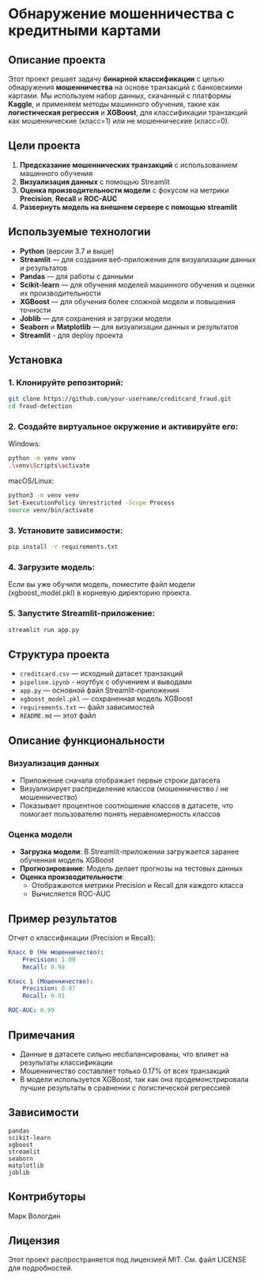 # Обнаружение мошенничества с кредитными картами

## Описание проекта

Этот проект решает задачу **бинарной классификации** с целью обнаружения **мошенничества** на основе транзакций с банковскими картами. Мы используем набор данных, скачанный с платформы **Kaggle**, и применяем методы машинного обучения, такие как **логистическая регрессия** и **XGBoost**, для классификации транзакций как мошеннические (класс=1) или не мошеннические (класс=0).

## Цели проекта

1. **Предсказание мошеннических транзакций** с использованием машинного обучения
2. **Визуализация данных** с помощью Streamlit
3. **Оценка производительности модели** с фокусом на метрики **Precision**, **Recall** и **ROC-AUC**
4. **Развернуть модель на внешнем сервере с помощью streamlit**

## Используемые технологии

- **Python** (версии 3.7 и выше)
- **Streamlit** — для создания веб-приложения для визуализации данных и результатов
- **Pandas** — для работы с данными
- **Scikit-learn** — для обучения моделей машинного обучения и оценки их производительности
- **XGBoost** — для обучения более сложной модели и повышения точности
- **Joblib** — для сохранения и загрузки модели
- **Seaborn** и **Matplotlib** — для визуализации данных и результатов
- **Streamlit** - для deploy проекта

## Установка

### 1. Клонируйте репозиторий:
```bash
git clone https://github.com/your-username/creditcard_fraud.git
cd fraud-detection
```

### 2. Создайте виртуальное окружение и активируйте его:
Windows:
```bash
python -m venv venv
.\venv\Scripts\activate
```

macOS/Linux:
```bash
python3 -m venv venv
Set-ExecutionPolicy Unrestricted -Scope Process
source venv/bin/activate
```

### 3. Установите зависимости:
```bash
pip install -r requirements.txt
```

### 4. Загрузите модель:
Если вы уже обучили модель, поместите файл модели (xgboost_model.pkl) в корневую директорию проекта.

### 5. Запустите Streamlit-приложение:
```bash
streamlit run app.py
```

## Структура проекта

- `creditcard.csv` — исходный датасет транзакций
- `pipeline.ipynb` - ноутбук с обучением и выводами
- `app.py` — основной файл Streamlit-приложения
- `xgboost_model.pkl` — сохраненная модель XGBoost
- `requirements.txt` — файл зависимостей
- `README.md` — этот файл

## Описание функциональности

### Визуализация данных
- Приложение сначала отображает первые строки датасета
- Визуализирует распределение классов (мошенничество / не мошенничество)
- Показывает процентное соотношение классов в датасете, что помогает пользователю понять неравномерность классов

### Оценка модели
- **Загрузка модели**: В Streamlit-приложении загружается заранее обученная модель XGBoost
- **Прогнозирование**: Модель делает прогнозы на тестовых данных
- **Оценка производительности**: 
  - Отображаются метрики Precision и Recall для каждого класса
  - Вычисляется ROC-AUC

## Пример результатов

Отчет о классификации (Precision и Recall):
```yaml
Класс 0 (Не мошенничество):
    Precision: 1.00
    Recall: 0.98

Класс 1 (Мошенничество):
    Precision: 0.07
    Recall: 0.91

ROC-AUC: 0.99
```

## Примечания

- Данные в датасете сильно несбалансированы, что влияет на результаты классификации
- Мошенничество составляет только 0.17% от всех транзакций
- В модели используется XGBoost, так как она продемонстрировала лучшие результаты в сравнении с логистической регрессией

## Зависимости

```
pandas
scikit-learn
xgboost
streamlit
seaborn
matplotlib
joblib
```

## Контрибуторы
Марк Вологдин

## Лицензия
Этот проект распространяется под лицензией MIT. См. файл LICENSE для подробностей.
